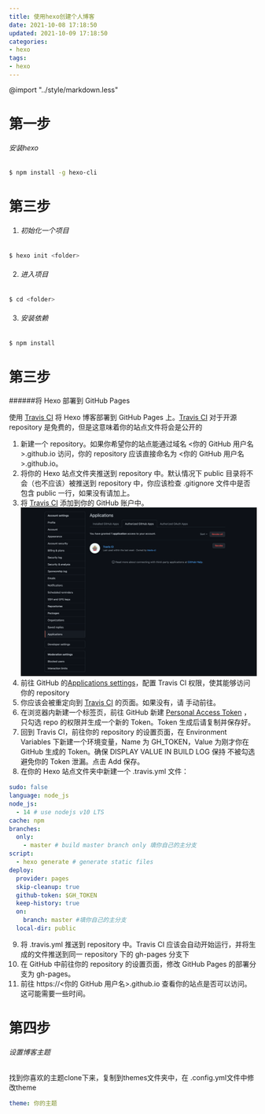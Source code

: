```yaml
---
title: 使用hexo创建个人博客
date: 2021-10-08 17:18:50
updated: 2021-10-09 17:18:50
categories: 
- hexo
tags:
- hexo
---
```


@import "../style/markdown.less"



# 第一步 
 ###### 安装hexo 

``` bash
$ npm install -g hexo-cli
``` 



# 第三步
1. ###### 初始化一个项目
``` bash
$ hexo init <folder>
``` 
2. ###### 进入项目
```bash
$ cd <folder>
```
3. ###### 安装依赖
```bash
$ npm install 
```

# 第三步
######将 Hexo 部署到 GitHub Pages

使用 [Travis CI](https://www.travis-ci.com) 将 Hexo 博客部署到 GitHub Pages 上。[Travis CI](https://www.travis-ci.com) 对于开源 repository 是免费的，但是这意味着你的站点文件将会是公开的

1. 新建一个 repository。如果你希望你的站点能通过域名 <你的 GitHub 用户名>.github.io 访问，你的 repository 应该直接命名为 <你的 GitHub 用户名>.github.io。
2. 将你的 Hexo 站点文件夹推送到 repository 中。默认情况下 public 目录将不会（也不应该）被推送到 repository 中，你应该检查 .gitignore 文件中是否包含 public 一行，如果没有请加上。
3. 将 [Travis CI](https://www.travis-ci.com) 添加到你的 GitHub 账户中。
 ![travis cl](../images/TravisCi.png)
4. 前往 GitHub 的[Applications settings](https://github.com/settings/installations)，配置 Travis CI 权限，使其能够访问你的 repository
5. 你应该会被重定向到 [Travis CI](https://www.travis-ci.com) 的页面。如果没有，请 手动前往。 
6. 在浏览器内新建一个标签页，前往 GitHub 新建 [Personal Access Token](https://github.com/settings/tokens) ，只勾选 repo 的权限并生成一个新的 Token。Token 生成后请复制并保存好。 
7. 回到 Travis CI，前往你的 repository 的设置页面，在 Environment Variables 下新建一个环境变量，Name 为 GH_TOKEN，Value 为刚才你在 GitHub 生成的 Token。确保 DISPLAY VALUE IN BUILD LOG 保持 不被勾选 避免你的 Token 泄漏。点击 Add 保存。
8. 在你的 Hexo 站点文件夹中新建一个 .travis.yml 文件：
```yml
sudo: false
language: node_js
node_js:
  - 14 # use nodejs v10 LTS 
cache: npm
branches:
  only:
    - master # build master branch only 填你自己的主分支
script:
  - hexo generate # generate static files
deploy:
  provider: pages
  skip-cleanup: true
  github-token: $GH_TOKEN
  keep-history: true
  on:
    branch: master #填你自己的主分支
  local-dir: public
```
9. 将 .travis.yml 推送到 repository 中。Travis CI 应该会自动开始运行，并将生成的文件推送到同一 repository 下的 gh-pages 分支下
10. 在 GitHub 中前往你的 repository 的设置页面，修改 GitHub Pages 的部署分支为 gh-pages。
11. 前往 https://<你的 GitHub 用户名>.github.io 查看你的站点是否可以访问。这可能需要一些时间。

# 第四步
###### 设置博客主题
找到你喜欢的主题clone下来，复制到themes文件夹中，在 .config.yml文件中修改theme

```yml
theme: 你的主题
```




